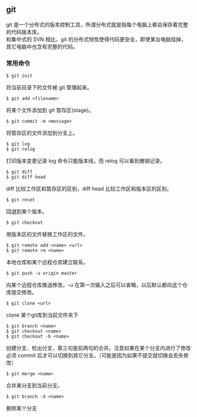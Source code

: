 ## git ##
git 是一个分布式的版本控制工具，所谓分布式就是指每个电脑上都会保存着完整的代码版本库。  
和集中式的 SVN 相比，git 的分布式特性使得代码更安全，即使某台电脑挂掉，其它电脑中也含有完整的代码。
### 常用命令 ###
    $ git init
将当前目录下的文件被 git 管理起来。

    $ git add <filename>
将某个文件添加到 git 暂存区(stage)。 

    $ git commit -m <message>
将暂存区的文件添加到分支上。

    $ git log
    $ git relog
打印版本变更记录 log 命令只能版本线，而 relog 可以看到撤销记录。

    $ git diff
    $ git diff head  
diff 比较工作区和暂存区的区别，diff head 比较工作区和版本区的区别。

    $ git reset
回退到某个版本。

    $ git checkout
用版本区的文件替换工作区的文件。

    $ git remote add <name> <url>
    $ git remote rm <name>
本地仓库和某个远程仓库建立联系。

    $ git push -u origin master
向某个远程仓库推送修改，-u 在第一次输入之后可以省略，以后默认都向这个仓库提交修改。

    $ git clone <url>
clone 某个git库到当前文件夹下

    $ git branch <name>
    $ git checkout <name>
	$ git checkout -b <name>
创建分支、检出分支，第三句是前两句的合并。注意如果在某个分支内进行了修改必须 commit 后才可以切换到其它分支。（可能是因为如果不提交就切换会丢失修改）

    $ git merge <name>
合并某分支到当前分支。

    $ git branch -d <name>
删除某个分支

 